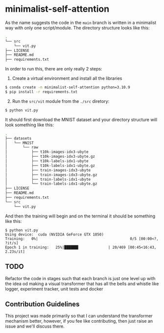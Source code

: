# minimalist-self-attention
As the name suggests the code in the `main` branch is written in a minimalist way with only one script/module. The directory structure looks like this:
```bash
.
└── src
    └── vit.py
├── LICENSE
├── README.md
├── requirements.txt
```
In order to run this, there are only really 2 steps:

1. Create a virtual environment and install all the libraries
```bash
$ conda create -n minimalist-self-attention python=3.10.9
$ pip install -r requirements.txt
```
2. Run the `src/vit` module from the `./src` diretory:
``` bash
$ python vit.py
```

It should first download the MNIST dataset and your directory structure will look something like this:
```bash
.
├── datasets
│   └── MNIST
│       └── raw
│           ├── t10k-images-idx3-ubyte
│           ├── t10k-images-idx3-ubyte.gz
│           ├── t10k-labels-idx1-ubyte
│           ├── t10k-labels-idx1-ubyte.gz
│           ├── train-images-idx3-ubyte
│           ├── train-images-idx3-ubyte.gz
│           ├── train-labels-idx1-ubyte
│           └── train-labels-idx1-ubyte.gz
├── LICENSE
├── README.md
├── requirements.txt
└── src
    └── vit.py
```
And then the training will begin and on the terminal it should be something like this:
```
$ python vit.py 
Using device:  cuda (NVIDIA GeForce GTX 1050)
Training:   0%|                                          0/5 [00:00<?, ?it/s]
Epoch 1 in training:   25%|██████▍             | 20/469 [00:45<16:43, 2.23s/it]
```

## TODO
Refactor the code in stages such that each branch is just one level up with the idea od making a visual transformer that has all the bells and whistle like logger, experiment tracker, unit tests and docker

## Contribution Guidelines
This project was made primarily so that I can understand the transformer mechanism better, however, if you fee like contributing, then just raise an issue and we'll discuss there.